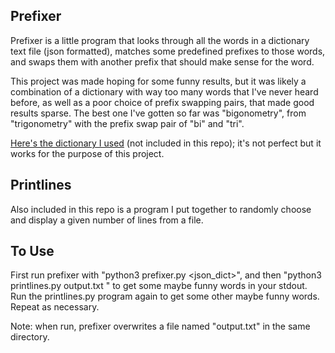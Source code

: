 ## Prefixer
Prefixer is a little program that looks through all the words in a dictionary text file (json formatted), matches some predefined prefixes to those words, and swaps them with another prefix that should make sense for the word.

This project was made hoping for some funny results, but it was likely a combination of a dictionary with way too many words that I've never heard before, as well as a poor choice of prefix swapping pairs, that made good results sparse. The best one I've gotten so far was "bigonometry", from "trigonometry" with the prefix swap pair of "bi" and "tri".

[Here's the dictionary I used](https://github.com/dwyl/english-words/blob/master/words_dictionary.json) (not included in this repo); it's not perfect but it works for the purpose of this project.

## Printlines
Also included in this repo is a program I put together to randomly choose and display a given number of lines from a file. 

## To Use

First run prefixer with "python3 prefixer.py <json_dict>", and then "python3 printlines.py output.txt <num lines>" to get some maybe funny words in your stdout. Run the printlines.py program again to get some other maybe funny words. Repeat as necessary.

Note: when run, prefixer overwrites a file named "output.txt" in the same directory.
